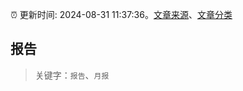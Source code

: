 :alarm_clock: 更新时间: 2024-08-31 11:37:36。[文章来源](/README.md)、[文章分类](/TAGS.md)

## 报告


> 关键字：`报告`、`月报`



